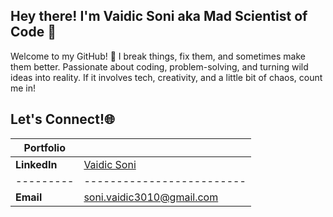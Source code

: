 ## Hey there! I'm Vaidic Soni aka Mad Scientist of Code 🧪
Welcome to my GitHub! 🚀 I break things, fix them, and sometimes make them better. Passionate about coding, problem-solving, and turning wild ideas into reality. If it involves tech, creativity, and a little bit of chaos, count me in!

## Let's Connect!🌐

|**Portfolio**|                     |
|---------|-------------------------|
|**LinkedIn** |       [Vaidic Soni](http://linkedin.com/in/vaidic-soni1004/)       |
|---------|-------------------------|
|**Email**    |soni.vaidic3010@gmail.com|

<!--
**VaidicSoni/VaidicSoni** is a ✨ _special_ ✨ repository because its `README.md` (this file) appears on your GitHub profile.

Here are some ideas to get you started:

- 🔭 I’m currently working on ...
- 🌱 I’m currently learning ...
- 👯 I’m looking to collaborate on ...
- 🤔 I’m looking for help with ...
- 💬 Ask me about ...
- 📫 How to reach me: ...
- 😄 Pronouns: ...
- ⚡ Fun fact: ...
-->
